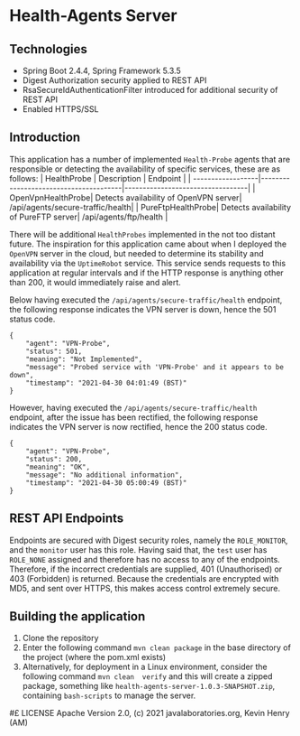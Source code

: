 # Health-Agents Server

## Technologies
* Spring Boot 2.4.4, Spring Framework 5.3.5
* Digest Authorization security applied to REST API
* RsaSecureIdAuthenticationFilter introduced for additional security of REST API  
* Enabled HTTPS/SSL

## Introduction
This application has a number of implemented `Health-Probe` agents that are
responsible or detecting the availability of specific services, these are as follows:
| HealthProbe       | Description                           | Endpoint                         |
| ------------------|---------------------------------------|----------------------------------|
| OpenVpnHealthProbe| Detects availability of OpenVPN server| /api/agents/secure-traffic/health|
| PureFtpHealthProbe| Detects availability of PureFTP server| /api/agents/ftp/health           |

There will be additional `HealthProbes` implemented in the not too distant future. The inspiration for
this application came about when I deployed the `OpenVPN` server in the cloud, but needed to determine
its stability and availability via the `UptimeRobot` service. This service sends requests to this application
at regular intervals and if the HTTP response is anything other than 200, it would immediately raise
and alert.

Below having executed the `/api/agents/secure-traffic/health` endpoint, the following response
indicates the VPN server is down, hence the 501 status code.
```
{
    "agent": "VPN-Probe",
    "status": 501,
    "meaning": "Not Implemented",
    "message": "Probed service with 'VPN-Probe' and it appears to be down",
    "timestamp": "2021-04-30 04:01:49 (BST)"
}
```
However, having executed the `/api/agents/secure-traffic/health` endpoint, after the issue has been 
rectified, the following response indicates the VPN server is now rectified, hence the 200 status code.
```
{
    "agent": "VPN-Probe",
    "status": 200,
    "meaning": "OK",
    "message": "No additional information",
    "timestamp": "2021-04-30 05:00:49 (BST)"
}
```
## REST API Endpoints
Endpoints are secured with Digest security roles, namely the `ROLE_MONITOR`, and the `monitor` user
has this role. Having said that, the `test` user has `ROLE_NONE` assigned and therefore has no access
to any of the endpoints. Therefore, if the incorrect credentials are supplied, 401 (Unauthorised) or 
403 (Forbidden) is returned. Because the credentials are encrypted with MD5, and sent over HTTPS, this 
makes access control extremely secure.

## Building the application
1. Clone the repository
2. Enter the following command `mvn clean package` in the base directory of the project (where the 
   pom.xml exists)
3. Alternatively, for deployment in a Linux environment, consider the following command `mvn clean 
   verify` and this will create a zipped package, something like `health-agents-server-1.0.3-SNAPSHOT.zip`,
   containing `bash-scripts` to manage the server. 

#£ LICENSE
Apache Version 2.0, (c) 2021 javalaboratories.org, Kevin Henry (AM)
